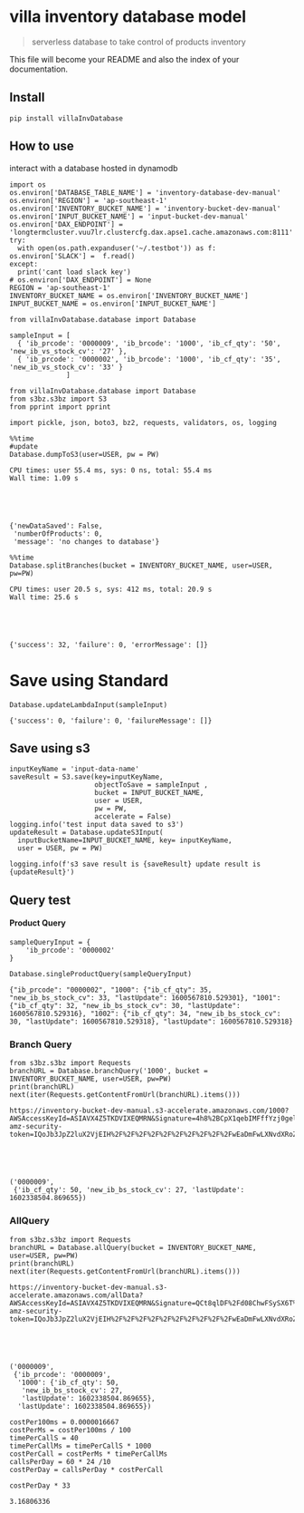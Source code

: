 # villa inventory database model
> serverless database to take control of products inventory


This file will become your README and also the index of your documentation.

## Install

`pip install villaInvDatabase`

## How to use

interact with a database hosted in dynamodb

```
import os
os.environ['DATABASE_TABLE_NAME'] = 'inventory-database-dev-manual'
os.environ['REGION'] = 'ap-southeast-1'
os.environ['INVENTORY_BUCKET_NAME'] = 'inventory-bucket-dev-manual'
os.environ['INPUT_BUCKET_NAME'] = 'input-bucket-dev-manual'
os.environ['DAX_ENDPOINT'] = 'longtermcluster.vuu7lr.clustercfg.dax.apse1.cache.amazonaws.com:8111'
try:
  with open(os.path.expanduser('~/.testbot')) as f: os.environ['SLACK'] =  f.read()
except:
  print('cant load slack key')
# os.environ['DAX_ENDPOINT'] = None
REGION = 'ap-southeast-1'
INVENTORY_BUCKET_NAME = os.environ['INVENTORY_BUCKET_NAME']
INPUT_BUCKET_NAME = os.environ['INPUT_BUCKET_NAME']
```

```
from villaInvDatabase.database import Database
```

```
sampleInput = [ 
  { 'ib_prcode': '0000009', 'ib_brcode': '1000', 'ib_cf_qty': '50', 'new_ib_vs_stock_cv': '27' },
  { 'ib_prcode': '0000002', 'ib_brcode': '1000', 'ib_cf_qty': '35', 'new_ib_vs_stock_cv': '33' }
              ]
```

```
from villaInvDatabase.database import Database
from s3bz.s3bz import S3
from pprint import pprint

import pickle, json, boto3, bz2, requests, validators, os, logging
```

```
%%time
#update
Database.dumpToS3(user=USER, pw = PW)
```

    CPU times: user 55.4 ms, sys: 0 ns, total: 55.4 ms
    Wall time: 1.09 s





    {'newDataSaved': False,
     'numberOfProducts': 0,
     'message': 'no changes to database'}



```
%%time
Database.splitBranches(bucket = INVENTORY_BUCKET_NAME, user=USER, pw=PW)
```

    CPU times: user 20.5 s, sys: 412 ms, total: 20.9 s
    Wall time: 25.6 s





    {'success': 32, 'failure': 0, 'errorMessage': []}



# Save using Standard

```
Database.updateLambdaInput(sampleInput)
```




    {'success': 0, 'failure': 0, 'failureMessage': []}



## Save using s3

```
inputKeyName = 'input-data-name'
saveResult = S3.save(key=inputKeyName, 
                     objectToSave = sampleInput , 
                     bucket = INPUT_BUCKET_NAME,
                     user = USER,
                     pw = PW,
                     accelerate = False)
logging.info('test input data saved to s3')
updateResult = Database.updateS3Input(
  inputBucketName=INPUT_BUCKET_NAME, key= inputKeyName,
  user = USER, pw = PW)

logging.info(f's3 save result is {saveResult} update result is {updateResult}')
```

## Query test

#### Product Query

```
sampleQueryInput = {
    'ib_prcode': '0000002'
}  
```

```
Database.singleProductQuery(sampleQueryInput)
```




    {"ib_prcode": "0000002", "1000": {"ib_cf_qty": 35, "new_ib_bs_stock_cv": 33, "lastUpdate": 1600567810.529301}, "1001": {"ib_cf_qty": 32, "new_ib_bs_stock_cv": 30, "lastUpdate": 1600567810.529316}, "1002": {"ib_cf_qty": 34, "new_ib_bs_stock_cv": 30, "lastUpdate": 1600567810.529318}, "lastUpdate": 1600567810.529318}



### Branch Query

```
from s3bz.s3bz import Requests
branchURL = Database.branchQuery('1000', bucket = INVENTORY_BUCKET_NAME, user=USER, pw=PW)
print(branchURL)
next(iter(Requests.getContentFromUrl(branchURL).items()))
```

    https://inventory-bucket-dev-manual.s3-accelerate.amazonaws.com/1000?AWSAccessKeyId=ASIAVX4Z5TKDVIXEQMRN&Signature=4h8%2BCpX1qebIMFffYzj0gel%2Fp4I%3D&x-amz-security-token=IQoJb3JpZ2luX2VjEIH%2F%2F%2F%2F%2F%2F%2F%2F%2F%2FwEaDmFwLXNvdXRoZWFzdC0xIkcwRQIhAKLtSNdLUC1O0Hr5yduzO6d1H6xmshZEvnR26nUJV6vzAiAI25lYEFOu9rUo6hxLc7iPqKPshHE8A2iLbJVE0YLl1SrgAgi7%2F%2F%2F%2F%2F%2F%2F%2F%2F%2F8BEAAaDDM5NDkyMjkyNDY3OSIM99g2ugGfetoq3FQEKrQCoG4IWFWZ%2F8ZjqVONNOxcFk%2FmINH6ToaFTIApBxmfdudy0q1UohZA7FwZNaShO1a%2F%2BM9Yn6Xk6Cg8ideUpleKez5iXasrsfvcrcckRU9TIIcf5g44tcxv3KCCnReVFuKb9LkG8mdzts%2FlPUdiJZlfxSdP55%2F8eVUgDtek%2BelNw%2F9VlVrXNPbucV2EKNEI8pHhURrfv0Ps4frSgrsEe%2BU%2B4CiQnKxzArrzuQ2jp%2FT3MOFQIh%2BVmZJB0C5wHO2ua2Dz6lG5FtbEcXDtueDFAdo5PqvDVbArgIrRFo8n5peMaZuaCgNwNavxK8ZSAI9R5qJNReDE3xHSAeDpCNY8%2BedMy%2FL%2BhTl1lkXbAzT3VTH2lx5wg2WhLk93AKizXlUeMeaz7zi3tSgomfVG6c5jobWaGvi%2Bov8wu4ab%2FAU6vwGs0dOuHrq%2BVPsZ%2B6NNDa5PRNJi5MG33IDYmo2aR9LEAKozhxRg0L4%2FmRsI8EHvTOiTUGx4KHd59MWAW4ILKbdfIOe5oHd4eXkg1lhRftB1SxJvnhEh8q4mOx0XzbkIGA7mWzr7mph2yB1FiOtMe5p5DHI5FZSxVZrbgk3OWEwkaDdO3Z0Sx2wFSIGf95wQgCaUjHiM%2Fkog6D5w6uOBKonjp8YgTt1d0cv5%2FzreN9opzXY8pLJQiIo7gtfp4Bfcdg%3D%3D&Expires=1602668522





    ('0000009',
     {'ib_cf_qty': 50, 'new_ib_bs_stock_cv': 27, 'lastUpdate': 1602338504.869655})



### AllQuery

```
from s3bz.s3bz import Requests
branchURL = Database.allQuery(bucket = INVENTORY_BUCKET_NAME, user=USER, pw=PW)
print(branchURL)
next(iter(Requests.getContentFromUrl(branchURL).items()))
```

    https://inventory-bucket-dev-manual.s3-accelerate.amazonaws.com/allData?AWSAccessKeyId=ASIAVX4Z5TKDVIXEQMRN&Signature=QCt8qlDF%2Fd08ChwFSySX6T%2FKWpU%3D&x-amz-security-token=IQoJb3JpZ2luX2VjEIH%2F%2F%2F%2F%2F%2F%2F%2F%2F%2FwEaDmFwLXNvdXRoZWFzdC0xIkcwRQIhAKLtSNdLUC1O0Hr5yduzO6d1H6xmshZEvnR26nUJV6vzAiAI25lYEFOu9rUo6hxLc7iPqKPshHE8A2iLbJVE0YLl1SrgAgi7%2F%2F%2F%2F%2F%2F%2F%2F%2F%2F8BEAAaDDM5NDkyMjkyNDY3OSIM99g2ugGfetoq3FQEKrQCoG4IWFWZ%2F8ZjqVONNOxcFk%2FmINH6ToaFTIApBxmfdudy0q1UohZA7FwZNaShO1a%2F%2BM9Yn6Xk6Cg8ideUpleKez5iXasrsfvcrcckRU9TIIcf5g44tcxv3KCCnReVFuKb9LkG8mdzts%2FlPUdiJZlfxSdP55%2F8eVUgDtek%2BelNw%2F9VlVrXNPbucV2EKNEI8pHhURrfv0Ps4frSgrsEe%2BU%2B4CiQnKxzArrzuQ2jp%2FT3MOFQIh%2BVmZJB0C5wHO2ua2Dz6lG5FtbEcXDtueDFAdo5PqvDVbArgIrRFo8n5peMaZuaCgNwNavxK8ZSAI9R5qJNReDE3xHSAeDpCNY8%2BedMy%2FL%2BhTl1lkXbAzT3VTH2lx5wg2WhLk93AKizXlUeMeaz7zi3tSgomfVG6c5jobWaGvi%2Bov8wu4ab%2FAU6vwGs0dOuHrq%2BVPsZ%2B6NNDa5PRNJi5MG33IDYmo2aR9LEAKozhxRg0L4%2FmRsI8EHvTOiTUGx4KHd59MWAW4ILKbdfIOe5oHd4eXkg1lhRftB1SxJvnhEh8q4mOx0XzbkIGA7mWzr7mph2yB1FiOtMe5p5DHI5FZSxVZrbgk3OWEwkaDdO3Z0Sx2wFSIGf95wQgCaUjHiM%2Fkog6D5w6uOBKonjp8YgTt1d0cv5%2FzreN9opzXY8pLJQiIo7gtfp4Bfcdg%3D%3D&Expires=1602668522





    ('0000009',
     {'ib_prcode': '0000009',
      '1000': {'ib_cf_qty': 50,
       'new_ib_bs_stock_cv': 27,
       'lastUpdate': 1602338504.869655},
      'lastUpdate': 1602338504.869655})



```
costPer100ms = 0.0000016667
costPerMs = costPer100ms / 100
timePerCallS = 40
timePerCallMs = timePerCallS * 1000
costPerCall = costPerMs * timePerCallMs
callsPerDay = 60 * 24 /10
costPerDay = callsPerDay * costPerCall
```

```
costPerDay * 33
```




    3.16806336



